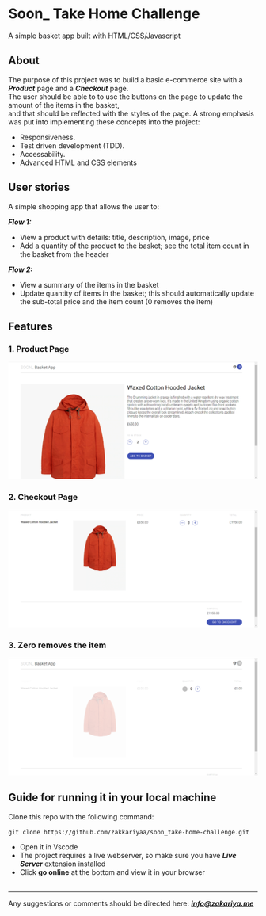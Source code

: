 # Soon_ Take Home Challenge
A simple basket app built with HTML/CSS/Javascript

## About 
The purpose of this project was to build a basic e-commerce site with a ***Product*** page and a ***Checkout*** page. <br />
The user should be able to to use the buttons on the page to update the amount of the items in the basket, <br />
and that should be reflected with the styles of the page. A strong emphasis was put into implementing these concepts into the project:
- Responsiveness.
- Test driven development (TDD).
- Accessability.
- Advanced HTML and CSS elements

## User stories
A simple shopping app that allows the user to:

***Flow 1:***
- View a product with details: title, description, image, price
- Add a quantity of the product to the basket; see the total item count in the basket from the header

***Flow 2:***
- View a summary of the items in the basket
- Update quantity of items in the basket; this should automatically update the sub-total price and the item count (0 removes the item)

## Features
### 1. Product Page <br />
![Product Page](https://github.com/zakkariyaa/soon_take-home-challenge/blob/main/imgs/prdocut.png)

### 2. Checkout Page <br />
![Product Page](https://github.com/zakkariyaa/soon_take-home-challenge/blob/main/imgs/checkout.png)

### 3. Zero removes the item <br />
![Product Page](https://github.com/zakkariyaa/soon_take-home-challenge/blob/main/imgs/zero-item.png)

## Guide for running it in your local machine
Clone this repo with the following command:

```Terminal
git clone https://github.com/zakkariyaa/soon_take-home-challenge.git
```
- Open it in Vscode
- The project requires a live webserver, so make sure you have ***Live Server*** extension installed
- Click **go online** at the bottom and view it in your browser <br /> <br />
---
Any suggestions or comments should be directed here: ***info@zakariya.me***

